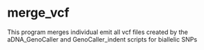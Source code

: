 # merge_vcf
This program merges individual emit all vcf files created by the aDNA_GenoCaller and GenoCaller_indent scripts for biallelic SNPs
